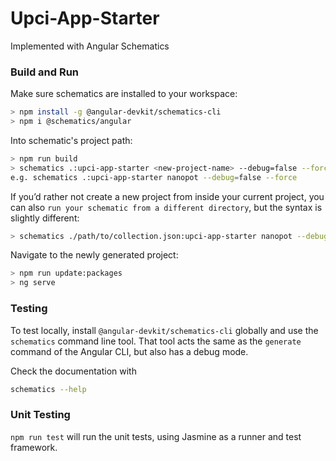 # Upci-App-Starter

Implemented with Angular Schematics


### Build and Run

Make sure schematics are installed to your workspace: 
```bash
> npm install -g @angular-devkit/schematics-cli
> npm i @schematics/angular	
```
Into schematic's project path:

```bash
> npm run build
> schematics .:upci-app-starter <new-project-name> --debug=false --force 
e.g. schematics .:upci-app-starter nanopot --debug=false --force 
```
If you’d rather not create a new project from inside your current project, you can also `run your schematic from a different directory`, but the syntax is slightly different:
```bash
> schematics ./path/to/collection.json:upci-app-starter nanopot --debug=false --force 
```

Navigate to the newly generated project:
```bash
> npm run update:packages
> ng serve
```

### Testing

To test locally, install `@angular-devkit/schematics-cli` globally and use the `schematics` command line tool. That tool acts the same as the `generate` command of the Angular CLI, but also has a debug mode.

Check the documentation with
```bash
schematics --help
```

### Unit Testing

`npm run test` will run the unit tests, using Jasmine as a runner and test framework.

 